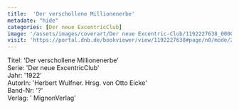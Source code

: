 ```yaml
---
title:  'Der verschollene Millionenerbe'
metadate: "hide"
categories: [Der neue ExcentricClub]
image: '/assets/images/coverart/Der neue Excentric-Club/1192227638_00000010.jpg'
visit: 'https://portal.dnb.de/bookviewer/view/1192227638#page/n0/mode/2up'
---
```

Titel: 'Der verschollene Millionenerbe' <br>
Serie: 'Der neue ExcentricClub' <br>
Jahr: '1922' <br>
AutorIn: 'Herbert Wulfner. Hrsg. von Otto Eicke' <br>
Band-Nr: '?' <br>
Verlag: ' MignonVerlag'